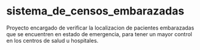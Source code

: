 # sistema_de_censos_embarazadas
Proyecto encargado de verificar la localizacion de  pacientes embarazadas que se encuentren en estado de emergencia, para tener un mayor control en los centros de salud u hospitales.
